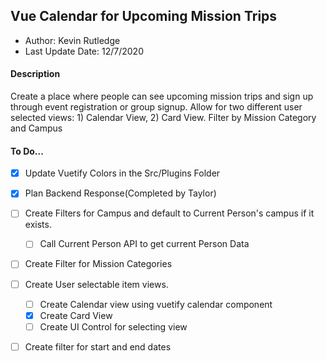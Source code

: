 ## Vue Calendar for Upcoming Mission Trips
 * Author: Kevin Rutledge
 * Last Update Date: 12/7/2020

#### Description
Create a place where people can see upcoming mission trips and sign up through event registration or group signup. Allow for two different user selected views: 1) Calendar View, 2) Card View.  Filter by Mission Category and Campus

#### To Do...
  * [x] Update Vuetify Colors in the Src/Plugins Folder
  * [x] Plan Backend Response(Completed by Taylor)
  * [ ] Create Filters for Campus and default to Current Person's campus if it exists.
    * [ ] Call Current Person API to get current Person Data
  * [ ] Create Filter for Mission Categories
  * [ ] Create User selectable item views.
    * [ ] Create Calendar view using vuetify calendar component
    * [x] Create Card View
    * [ ] Create UI Control for selecting view
  * [ ] Create filter for start and end dates


